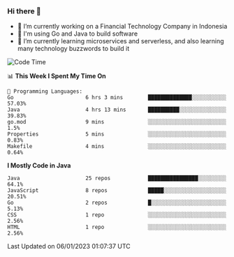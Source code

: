 ### Hi there 👋

<!--
**mazzama/mazzama** is a ✨ _special_ ✨ repository because its `README.md` (this file) appears on your GitHub profile.

Here are some ideas to get you started:

- 🔭 I’m currently working on ...
- 🌱 I’m currently learning ...
- 👯 I’m looking to collaborate on ...
- 🤔 I’m looking for help with ...
- 💬 Ask me about ...
- 📫 How to reach me: ...
- 😄 Pronouns: ...
- ⚡ Fun fact: ...
-->

- 🔭 I’m currently working on a Financial Technology Company in Indonesia
- :gun: I'm using Go and Java to build software
- 🌱 I’m currently learning microservices and serverless, and also learning many technology buzzwords to build it

<!--START_SECTION:waka-->
![Code Time](http://img.shields.io/badge/Code%20Time-2%2C492%20hrs%205%20mins-blue)

📊 **This Week I Spent My Time On** 

```text
💬 Programming Languages: 
Go                       6 hrs 3 mins        ██████████████░░░░░░░░░░░   57.03% 
Java                     4 hrs 13 mins       ██████████░░░░░░░░░░░░░░░   39.83% 
go.mod                   9 mins              ░░░░░░░░░░░░░░░░░░░░░░░░░   1.5% 
Properties               5 mins              ░░░░░░░░░░░░░░░░░░░░░░░░░   0.83% 
Makefile                 4 mins              ░░░░░░░░░░░░░░░░░░░░░░░░░   0.64%

```

**I Mostly Code in Java** 

```text
Java                     25 repos            ████████████████░░░░░░░░░   64.1% 
JavaScript               8 repos             █████░░░░░░░░░░░░░░░░░░░░   20.51% 
Go                       2 repos             █░░░░░░░░░░░░░░░░░░░░░░░░   5.13% 
CSS                      1 repo              ░░░░░░░░░░░░░░░░░░░░░░░░░   2.56% 
HTML                     1 repo              ░░░░░░░░░░░░░░░░░░░░░░░░░   2.56%

```



 Last Updated on 06/01/2023 01:07:37 UTC
<!--END_SECTION:waka-->
